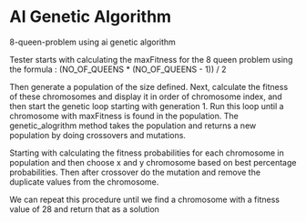 # AI Genetic Algorithm
8-queen-problem using ai genetic algorithm



Tester starts with calculating the maxFitness for the 8 queen 
problem using the formula : 
(NO_OF_QUEENS * (NO_OF_QUEENS - 1)) / 2

Then generate a population of the size defined. 
Next, calculate the fitness of these chromosomes and display it in order of chromosome index,
and then start the genetic loop starting with generation 1.
Run this loop until a chromosome with maxFitness is found in the population.
The genetic_alogrithm method takes the population and returns a new population by doing 
crossovers and mutations.

Starting with calculating the fitness probabilities for each chromosome in population and then 
choose x and y chromosome based on best percentage probabilities. Then after crossover do the 
mutation and remove the duplicate values from the chromosome.

We can repeat this procedure until we find a chromosome with a fitness value of 28 and return that as 
a solution
